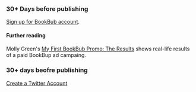 <!-- Failed: 
[Create a Twitter Account](create-twitter-account.md)
[Create a Twitter Account](create-twitter-account)
[Create a Twitter Account](create-twitter-account/)
-->


### 30+ Days before publishing

[Sign up for BookBub account](https://partners.bookbub.com/users/new_sign_in).

#### Further reading

Molly Green's [My First BookBub Promo: The Results](http://www.molly-greene.com/results-of-my-first-bookbub-promo/) shows real-life results of a paid BookBup ad campaing.

### 30+ days beofre publishing

[Create a Twitter Account](create-twitter-account)

